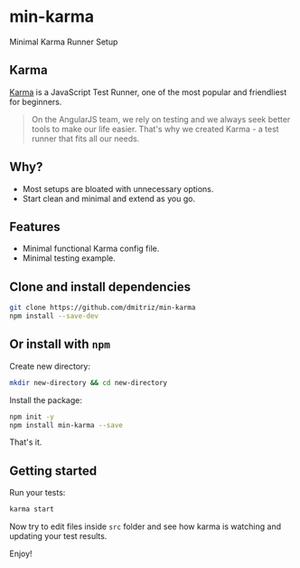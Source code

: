 # min-karma
Minimal Karma Runner Setup

## Karma
[Karma](http://karma-runner.github.io/0.13/index.html) is a JavaScript Test Runner, one of the most popular and friendliest for beginners.

> On the AngularJS team, we rely on testing and we always seek better tools to make our life easier. That's why we created
Karma - a test runner that fits all our needs.

## Why?
- Most setups are bloated with unnecessary options.
- Start clean and minimal and extend as you go.

## Features
- Minimal functional Karma config file.
- Minimal testing example.

## Clone and install dependencies
```sh
git clone https://github.com/dmitriz/min-karma
npm install --save-dev
```

## Or install with `npm`
Create new directory:
```sh
mkdir new-directory && cd new-directory
```
Install the package:
```sh
npm init -y
npm install min-karma --save
```
That's it.

## Getting started
Run your tests:
```sh
karma start
```
Now try to edit files inside `src` folder and see how karma is watching and updating your test results.

Enjoy!
